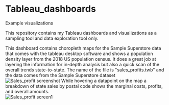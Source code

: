 # Tableau_dashboards
Example visualizations

This repository contains my Tableau dashboards and visualizations as a sampling tool and data exploration tool only.

 This dashboard contains choropleth maps for the Sample Superstore data that comes with the tableau desktop software and shows a population density layer from the 2018 US population census. It does a great job at layering the information for in-depth analysis but also a quick scan of the overall trends state-to-state. The name of the file is "sales_profits.twb" and the data comes from the Sample Superstore dataset
		![Sales_profit screenshot](https://user-images.githubusercontent.com/67971912/171043041-f896829e-1b97-48bf-a4b2-e258cede1a20.png)
		While hovering a datapoint on the map a breakdown of state sales by postal code shows the marginal costs, profits, and overall amounts.   
		![Sales_profit screen1](https://user-images.githubusercontent.com/67971912/171044653-72dcfb16-6a1d-42b2-804a-b491b8eabf2f.png)
